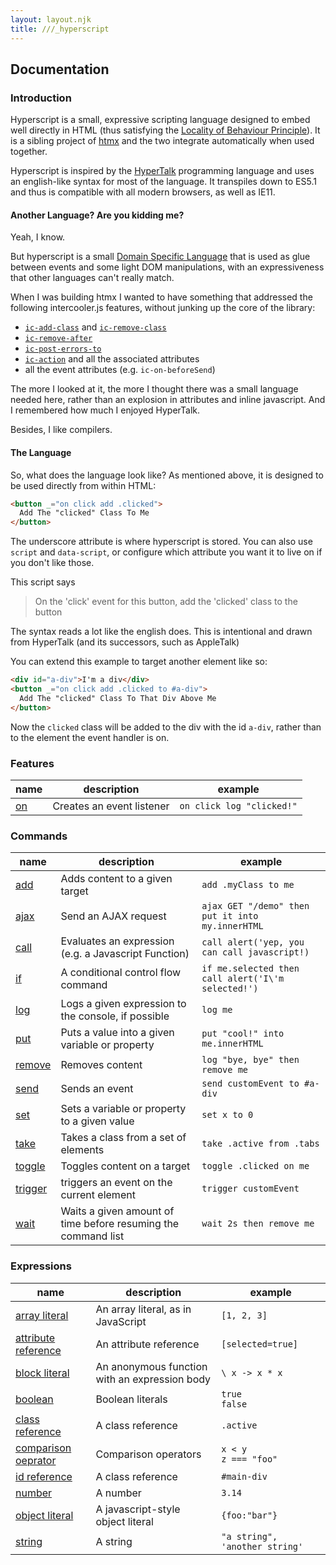 ```yaml
---
layout: layout.njk
title: ///_hyperscript
---
```


## Documentation

### Introduction

Hyperscript is a small, expressive scripting language designed to embed well directly in HTML (thus satisfying the
[Locality of Behaviour Principle](https://htmx.org/locality-of-behaviour/)). It is a sibling project of [htmx](https://htmx.org)
and the two integrate automatically when used together.

Hyperscript is inspired by the [HyperTalk](https://hypercard.org/HyperTalk%20Reference%202.4.pdf) programming language
and uses an english-like syntax for most of the language.  It transpiles down to ES5.1 and thus is compatible with
all modern browsers, as well as IE11.

#### Another Language?  Are you kidding me?

Yeah, I know.  

But hyperscript is a small [Domain Specific Language](https://en.wikipedia.org/wiki/Domain-specific_language)
that is used as glue between events and some light DOM manipulations, with an expressiveness that other languages
can't really match.

When I was building htmx I wanted to have something that addressed the following intercooler.js features, without 
junking up the core of the library:

* [`ic-add-class`](http://intercoolerjs.org/attributes/ic-add-class.html) and [`ic-remove-class`](http://intercoolerjs.org/attributes/ic-remove-class.html)
* [`ic-remove-after`](http://intercoolerjs.org/attributes/ic-remove-after.html)
* [`ic-post-errors-to`](http://intercoolerjs.org/attributes/ic-post-errors-to.html)
* [`ic-action`](http://intercoolerjs.org/attributes/ic-action.html) and all the associated attributes
* all the event attributes (e.g. `ic-on-beforeSend`)

The more I looked at it, the more I thought there was a small language needed here, rather than an explosion in attributes
and inline javascript.  And I remembered how much I enjoyed HyperTalk.

Besides, I like compilers.

#### The Language

So, what does the language look like?  As mentioned above, it is designed to be used directly from within HTML:

```html
<button _="on click add .clicked">
  Add The "clicked" Class To Me
</button>
```

The underscore attribute is where hyperscript is stored.  You can also use `script` and `data-script`, or configure
which attribute you want it to live on if you don't like those.

This script says 

> On the 'click' event for this button, add the 'clicked' class to the button

The syntax reads a lot like the english does.  This is intentional and drawn from HyperTalk (and its successors, such 
as AppleTalk)

You can extend this example to target another element like so:

```html
<div id="a-div">I'm a div</div>
<button _="on click add .clicked to #a-div">
  Add The "clicked" Class To That Div Above Me
</button>
```

Now the `clicked` class will be added to the div with the id `a-div`, rather than to the element the event handler is
on.

### Features

|  name | description | example
|-------|-------------|---------
| [on](/features/on) | Creates an event listener | `on click log "clicked!"`

### Commands

|  name | description | example
|-------|-------------|---------
| [add](/commands/add) | Adds content to a given target | `add .myClass to me`
| [ajax](/commands/ajax) | Send an AJAX request | `ajax GET "/demo" then put it into my.innerHTML`
| [call](/commands/call) | Evaluates an expression (e.g. a Javascript Function) | `call alert('yep, you can call javascript!)`
| [if](/commands/if) | A conditional control flow command | `if me.selected then call alert('I\'m selected!')`
| [log](/commands/log) | Logs a given expression to the console, if possible | `log me`
| [put](/commands/put) | Puts a value into a given variable or property| `put "cool!" into me.innerHTML`
| [remove](/commands/remove) | Removes content | `log "bye, bye" then remove me`
| [send](/commands/send) | Sends an event | `send customEvent to #a-div`
| [set](/commands/set) | Sets a variable or property to a given value | `set x to 0`
| [take](/commands/take) | Takes a class from a set of elements | `take .active from .tabs`
| [toggle](/commands/toggle) | Toggles content on a target | `toggle .clicked on me`
| [trigger](/commands/trigger) | triggers an event on the current element | `trigger customEvent`
| [wait](/commands/wait) | Waits a given amount of time before resuming the command list | `wait 2s then remove me`

### Expressions

|  name | description | example
|-------|-------------|---------
| [array literal](/expressions/array-literal) | An array literal, as in JavaScript | `[1, 2, 3]`
| [attribute reference](/expressions/attribute-reference) | An attribute reference | `[selected=true]`
| [block literal](/expressions/block-literal) | An anonymous function with an expression body | `\ x -> x * x`
| [boolean](/expressions/boolean) | Boolean literals | `true`<br/>`false`
| [class reference](/expressions/class-reference) | A class reference | `.active`
| [comparison oeprator](/expressions/comparison-operator) | Comparison operators | `x < y`<br/>`z === "foo"`
| [id reference](/expressions/id-reference) | A class reference | `#main-div`
| [number](/expressions/number) | A number | `3.14`
| [object literal](/expressions/object-literal) | A javascript-style object literal | `{foo:"bar"}`
| [string](/expressions/string) | A string | `"a string", 'another string'`
